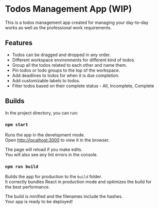 # Todos Management App (WIP)

This is a todos management app created for managing your day-to-day works as well as the professional work requirements.

## Features

- Todos can be dragged and dropped in any order.
- Different workspace environments for different kind of todos.
- Group all the todos related to each other and name them.
- Pin todos or todo groups to the top of the workspace.
- Add deadlines to todos for when it is due completion.
- Add customizable labels to todos.
- Filter todos based on their complete status - All, Incomplete, Complete

## Builds

In the project directory, you can run:

### `npm start`

Runs the app in the development mode.\
Open [http://localhost:3000](http://localhost:3000) to view it in the browser.

The page will reload if you make edits.\
You will also see any lint errors in the console.

### `npm run build`

Builds the app for production to the `build` folder.\
It correctly bundles React in production mode and optimizes the build for the best performance.

The build is minified and the filenames include the hashes.\
Your app is ready to be deployed!
